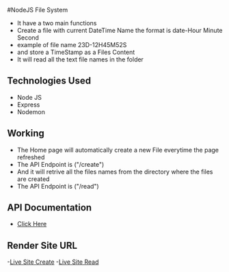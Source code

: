 #NodeJS File System
- It have a two main functions
 - Create a file with current DateTime Name the format is date-Hour Minute Second
  - example of file name 23D-12H45M52S
  - and store a TimeStamp as a Files Content
 - It will read all the text file names in the folder
## Technologies Used
- Node JS
- Express
- Nodemon
## Working
- The Home page will automatically create a new File everytime the page refreshed 
 - The API Endpoint is ("/create")
- And it will retrive all the files names from the directory where the files are created 
 - The API Endpoint is ("/read") 

## API Documentation
- [Click Here](https://web.postman.co/workspace/1a81a7e3-240d-465d-8e54-cbfc6a52f7cf/documentation/31335509-3c97769e-2373-4530-8b13-6139a344e6c6) 

## Render Site URL
-[Live Site Create](https://nodejs-file-system-oswo.onrender.com/create)
-[Live Site Read](https://nodejs-file-system-oswo.onrender.com/read)
